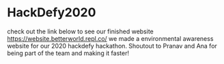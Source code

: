 # HackDefy2020
check out the link below to see our finished website
https://website.betterworld.repl.co/
we made a environmental awareness website for our 2020 hackdefy hackathon. 
Shoutout to Pranav and Ana for being part of the team and making it faster!
